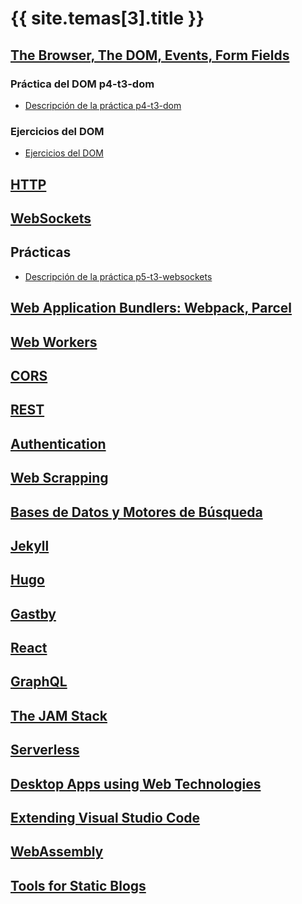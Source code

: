 # {{ site.temas[3].title }}

## [The Browser, The DOM, Events, Form Fields](dom)

### Práctica del DOM p4-t3-dom

* [Descripción de la práctica p4-t3-dom](practicas/p4-t3-dom/)

### Ejercicios del DOM

* [Ejercicios del DOM](https://github.com/ULL-MII-SYTWS-1920/ull-mii-sytws-1920.github.io/tree/master/tema3-web/exercises/dom) 


## [HTTP](http)

## [WebSockets](websockets.md)

## Prácticas

* [Descripción de la práctica p5-t3-websockets](practicas/p5-t3-websockets)

## [Web Application Bundlers: Webpack, Parcel](webpack)

## [Web Workers](web-workers)

## [CORS](cors)

## [REST](rest.md)

## [Authentication](authentication.md)

<!--
**Stylus**

* [A Simple Website in Node.js with Express, Jade and Stylus](https://www.clock.co.uk/insight/a-simple-website-in-nodejs-with-express-jade-and-stylus)
* [Build a Node.js App with Express + EJS + Stylus by Robin Skafte](https://scotch.io/@robinskafte/build-a-nodejs-app-with-express-ejs-stylus)
-->

## [Web Scrapping](web-scrapping)

## [Bases de Datos y Motores de Búsqueda](bases-de-datos)

## [Jekyll](jekyll)

## [Hugo](hugo)

## [Gastby](gatsby)

## [React](react) 

## [GraphQL](graphql)

## [The JAM Stack](jam)

## [Serverless](serverless)

## [Desktop Apps using Web Technologies](electron)

## [Extending Visual Studio Code](extending-vscode)

## [WebAssembly](webassembly)

## [Tools for Static Blogs](static-blogs)


